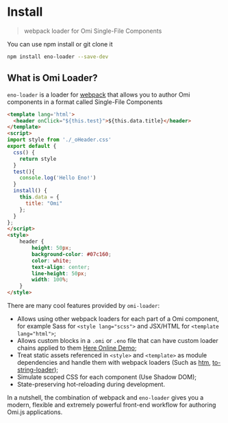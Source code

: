 # Install

> webpack loader for Omi Single-File Components

You can use npm install or git clone it
```bash
npm install eno-loader --save-dev
```

## What is Omi Loader?

`eno-loader` is a loader for [webpack](https://webpack.js.org/) that allows you to author Omi components in a format called Single-File Components

```html
<template lang='html'>
  <header onClick="${this.test}">${this.data.title}</header>
</template>
<script>
import style from './_oHeader.css'
export default {
  css() {
    return style
  }
  test(){
    console.log('Hello Eno!')
  }
  install() {
    this.data = {
      title: "Omi"
    };
  }
};
</script>
<style>
    header {
        height: 50px;
        background-color: #07c160;
        color: white;
        text-align: center;
        line-height: 50px;
        width: 100%;
    }
</style>
```

There are many cool features provided by `omi-loader`:

- Allows using other webpack loaders for each part of a Omi component, for example Sass for `<style lang="scss">` and JSX/HTML for `<template lang="html">`;
- Allows custom blocks in a `.omi` or `.eno` file that can have custom loader chains applied to them [Here Online Demo](https://github.com/Wscats/eno-loader/tree/master/src/components);
- Treat static assets referenced in `<style>` and `<template>` as module dependencies and handle them with webpack loaders (Such as [htm](https://www.npmjs.com/package/htm), [to-string-loader](https://www.npmjs.com/package/to-string-loader));
- Simulate scoped CSS for each component (Use Shadow DOM);
- State-preserving hot-reloading during development.

In a nutshell, the combination of webpack and `eno-loader` gives you a modern, flexible and extremely powerful front-end workflow for authoring Omi.js applications.
